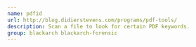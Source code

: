 ```yaml
---
name: pdfid
url: http://blog.didierstevens.com/programs/pdf-tools/
description: Scan a file to look for certain PDF keywords.
group: blackarch blackarch-forensic
---
```


